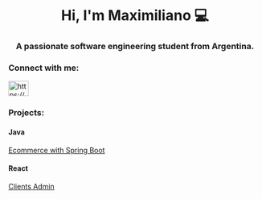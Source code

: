 <h1 align="center">Hi, I'm Maximiliano 💻</h1>
<h3 align="center">A passionate software engineering student from Argentina. </h3>


<h3 align="left">Connect with me:</h3>
<p align="left">
<a href="https://www.linkedin.com/in/maximiliano-rivero-zuin/" target="blank"><img align="center" src="https://raw.githubusercontent.com/rahuldkjain/github-profile-readme-generator/master/src/images/icons/Social/linked-in-alt.svg" alt="https://www.linkedin.com/in/maximiliano-rivero-zuin/" height="30" width="40" /></a>
</p>

<h3 align="left">Projects:</h3>

<h4 align="left">Java</h4>
<a href="[https://adminpacientesreactmtrz.netlify.app](https://grupo4mastersport-production.up.railway.app/api/v1/inicio)" target="blank">Ecommerce with Spring Boot</a>

<h4 align="left">React</h4>
<a href="https://adminpacientesreactmtrz.netlify.app" target="blank">Clients Admin</a>
